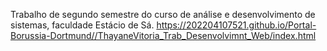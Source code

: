 Trabalho de segundo semestre do curso de análise e desenvolvimento de sistemas, faculdade Estácio de Sá.
https://202204107521.github.io/Portal-Borussia-Dortmund//ThayaneVitoria_Trab_Desenvolvimnt_Web/index.html
